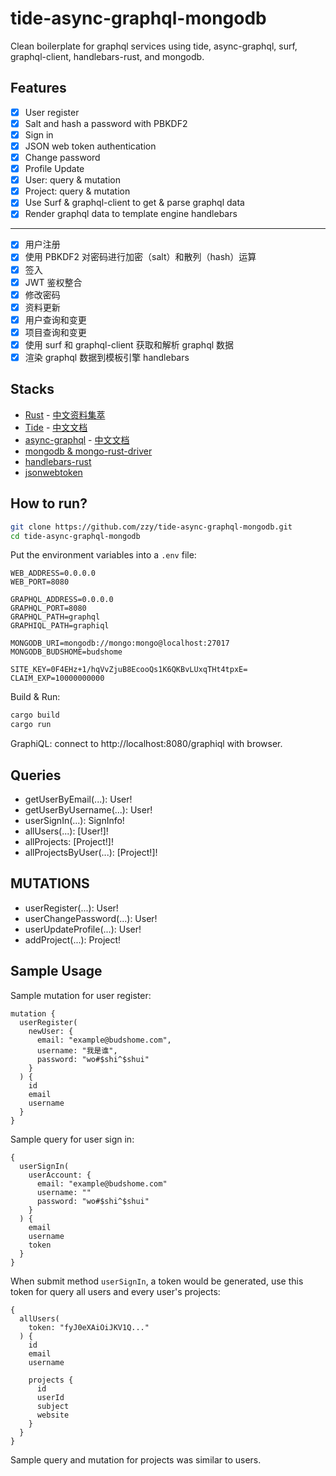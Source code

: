 # tide-async-graphql-mongodb

Clean boilerplate for graphql services using tide, async-graphql, surf, graphql-client, handlebars-rust, and mongodb. 

## Features

- [x] User register
- [x] Salt and hash a password with PBKDF2
- [x] Sign in
- [x] JSON web token authentication
- [x] Change password
- [x] Profile Update
- [x] User: query & mutation
- [x] Project: query & mutation
- [x] Use Surf & graphql-client to get & parse graphql data
- [x] Render graphql data to template engine handlebars
------
- [x] 用户注册
- [x] 使用 PBKDF2 对密码进行加密（salt）和散列（hash）运算
- [x] 签入
- [x] JWT 鉴权整合
- [x] 修改密码
- [x] 资料更新
- [x] 用户查询和变更
- [x] 项目查询和变更
- [x] 使用 surf 和 graphql-client 获取和解析 graphql 数据
- [x] 渲染 graphql 数据到模板引擎 handlebars

## Stacks

- [Rust](https://www.rust-lang.org) - [中文资料集萃](https://budshome.com)
- [Tide](https://github.com/http-rs/tide) - [中文文档](https://tide.budshome.com)
- [async-graphql](https://crates.io/crates/async-graphql) - [中文文档](https://async-graphql.budshome.com)
- [mongodb & mongo-rust-driver](https://crates.io/crates/mongodb)
- [handlebars-rust](https://crates.io/crates/handlebars)
- [jsonwebtoken](https://crates.io/crates/jsonwebtoken)

## How to run?

``` Bash
git clone https://github.com/zzy/tide-async-graphql-mongodb.git
cd tide-async-graphql-mongodb
```

Put the environment variables into a `.env` file:

```
WEB_ADDRESS=0.0.0.0
WEB_PORT=8080

GRAPHQL_ADDRESS=0.0.0.0
GRAPHQL_PORT=8080
GRAPHQL_PATH=graphql
GRAPHIQL_PATH=graphiql

MONGODB_URI=mongodb://mongo:mongo@localhost:27017
MONGODB_BUDSHOME=budshome

SITE_KEY=0F4EHz+1/hqVvZjuB8EcooQs1K6QKBvLUxqTHt4tpxE=
CLAIM_EXP=10000000000
```

Build & Run:

``` Bash
cargo build
cargo run
```

GraphiQL: connect to http://localhost:8080/graphiql with browser.

## Queries

- getUserByEmail(...): User!
- getUserByUsername(...): User!
- userSignIn(...): SignInfo!
- allUsers(...): [User!]!
- allProjects: [Project!]!
- allProjectsByUser(...): [Project!]!

## MUTATIONS

- userRegister(...): User!
- userChangePassword(...): User!
- userUpdateProfile(...): User!
- addProject(...): Project!

## Sample Usage

Sample mutation for user register:
```
mutation {
  userRegister(
    newUser: { 
      email: "example@budshome.com", 
      username: "我是谁", 
      password: "wo#$shi^$shui" 
    }
  ) {
    id
    email
    username
  }
}
```

Sample query for user sign in:
```
{
  userSignIn(
    userAccount: {
      email: "example@budshome.com"
      username: ""
      password: "wo#$shi^$shui"
    }
  ) {
    email
    username
    token
  }
}
```

When submit method `userSignIn`, a token would be generated, use this token for query all users and every user's projects:
```
{
  allUsers(
    token: "fyJ0eXAiOiJKV1Q..."
  ) {
    id
    email
    username

    projects {
      id
      userId
      subject
      website
    }
  }
}
```

Sample query and mutation for projects was similar to users.
